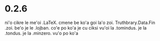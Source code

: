 # 0.2.6
ni'o cikre le me'oi .LaTeX. cmene be ko'a goi la'o zoi. Truthbrary.Data.Fin .zoi. be'o je le .lojban. co'e po ko'a je cu ciksi vu'oi la .tomindus. je la .tondus. je la .minzero. vu'o po ko'a
